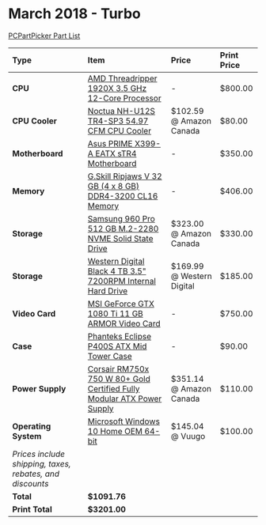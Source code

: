 # March 2018 - Turbo

[PCPartPicker Part List](https://ca.pcpartpicker.com/list/MMGn9r)

Type|Item|Price|Print Price
:----|:----|:----|:----
**CPU** | [AMD Threadripper 1920X 3.5 GHz 12-Core Processor](https://ca.pcpartpicker.com/product/cRDzK8/amd-threadripper-1920x-35ghz-12-core-processor-yd192xa8aewof) |- |$800.00
**CPU Cooler** | [Noctua NH-U12S TR4-SP3 54.97 CFM CPU Cooler](https://ca.pcpartpicker.com/product/NDtWGX/noctua-nh-u12s-tr4-sp3-934-cfm-cpu-cooler-nh-u12s-tr4-sp3) | $102.59 @ Amazon Canada |$80.00
**Motherboard** | [Asus PRIME X399-A EATX sTR4 Motherboard](https://ca.pcpartpicker.com/product/wMjWGX/asus-prime-x399-a-eatx-tr4-motherboard-prime-x399-a) |- |$350.00
**Memory** | [G.Skill Ripjaws V 32 GB (4 x 8 GB) DDR4-3200 CL16 Memory](https://ca.pcpartpicker.com/product/7cqbt6/gskill-memory-f43200c16q32gvkb) |- |$406.00
**Storage** | [Samsung 960 Pro 512 GB M.2-2280 NVME Solid State Drive](https://ca.pcpartpicker.com/product/TstWGX/samsung-960-pro-512gb-m2-2280-solid-state-drive-mz-v6p512bw) | $323.00 @ Amazon Canada |$330.00
**Storage** | [Western Digital Black 4 TB 3.5" 7200RPM Internal Hard Drive](https://ca.pcpartpicker.com/product/dGHRsY/western-digital-black-4tb-35-7200rpm-internal-hard-drive-wd4005fzbx) | $169.99 @ Western Digital |$185.00
**Video Card** | [MSI GeForce GTX 1080 Ti 11 GB ARMOR Video Card](https://ca.pcpartpicker.com/product/7xKhP6/msi-geforce-gtx-1080-ti-11gb-armor-video-card-geforce-gtx-1080-ti-armor-11g-oc) |- |$750.00
**Case** | [Phanteks Eclipse P400S ATX Mid Tower Case](https://ca.pcpartpicker.com/product/gmJkcf/phanteks-eclipse-p400s-tempered-glass-atx-mid-tower-case-ph-ec416pstg_wt) |- |$90.00
**Power Supply** | [Corsair RM750x 750 W 80+ Gold Certified Fully Modular ATX Power Supply](https://ca.pcpartpicker.com/product/9q38TW/corsair-power-supply-cp9020092na) | $351.14 @ Amazon Canada |$110.00
**Operating System** | [Microsoft Windows 10 Home OEM 64-bit](https://ca.pcpartpicker.com/product/wtgPxr/microsoft-os-kw900140) | $145.04 @ Vuugo |$100.00
 | *Prices include shipping, taxes, rebates, and discounts* |
 | **Total** | **$1091.76**
 | **Print Total** | **$3201.00**
